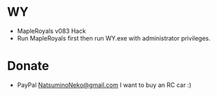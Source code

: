 # WY

* MapleRoyals v083 Hack
* Run MapleRoyals first then run WY.exe with administrator privileges.

# Donate

* PayPal NatsuminoNeko@gmail.com I want to buy an RC car :)
